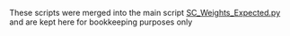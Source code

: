 These scripts were merged into the main script [SC_Weights_Expected.py](https://github.com/A-A-Abdelhamid/LLP_Sleptons_RPV_SUSY/blob/c6a58cb9e1be65d4572f5848cbe09856df38f1ca/Selection%20Cuts/SC_Weights_Expected.py) and are kept here for bookkeeping purposes only
